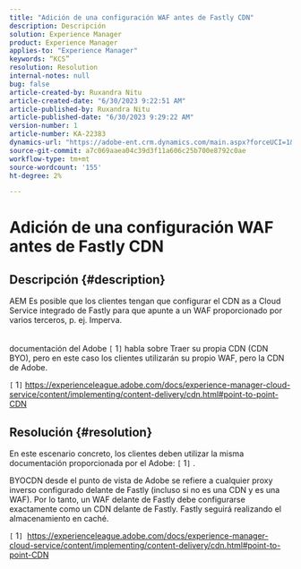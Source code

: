 ```yaml
---
title: "Adición de una configuración WAF antes de Fastly CDN"
description: Descripción
solution: Experience Manager
product: Experience Manager
applies-to: "Experience Manager"
keywords: “KCS”
resolution: Resolution
internal-notes: null
bug: false
article-created-by: Ruxandra Nitu
article-created-date: "6/30/2023 9:22:51 AM"
article-published-by: Ruxandra Nitu
article-published-date: "6/30/2023 9:29:22 AM"
version-number: 1
article-number: KA-22383
dynamics-url: "https://adobe-ent.crm.dynamics.com/main.aspx?forceUCI=1&pagetype=entityrecord&etn=knowledgearticle&id=5f7111ad-2717-ee11-8f6e-6045bd006c82"
source-git-commit: a7c069aaea04c39d3f11a606c25b700e8792c0ae
workflow-type: tm+mt
source-wordcount: '155'
ht-degree: 2%

---
```


# Adición de una configuración WAF antes de Fastly CDN

## Descripción {#description}

AEM Es posible que los clientes tengan que configurar el CDN as a Cloud Service integrado de Fastly para que apunte a un WAF proporcionado por varios terceros, p. ej. Imperva.<br><br><br>
documentación del Adobe `[` 1`]`  habla sobre Traer su propia CDN (CDN BYO), pero en este caso los clientes utilizarán su propio WAF, pero la CDN de Adobe.





`[` 1`]`  https://experienceleague.adobe.com/docs/experience-manager-cloud-service/content/implementing/content-delivery/cdn.html#point-to-point-CDN


## Resolución {#resolution}


En este escenario concreto, los clientes deben utilizar la misma documentación proporcionada por el Adobe: `[` 1`]` .

BYOCDN desde el punto de vista de Adobe se refiere a cualquier proxy inverso configurado delante de Fastly (incluso si no es una CDN y es una WAF). Por lo tanto, un WAF delante de Fastly debe configurarse exactamente como un CDN delante de Fastly. Fastly seguirá realizando el almacenamiento en caché.



`[` 1`]`  https://experienceleague.adobe.com/docs/experience-manager-cloud-service/content/implementing/content-delivery/cdn.html#point-to-point-CDN
